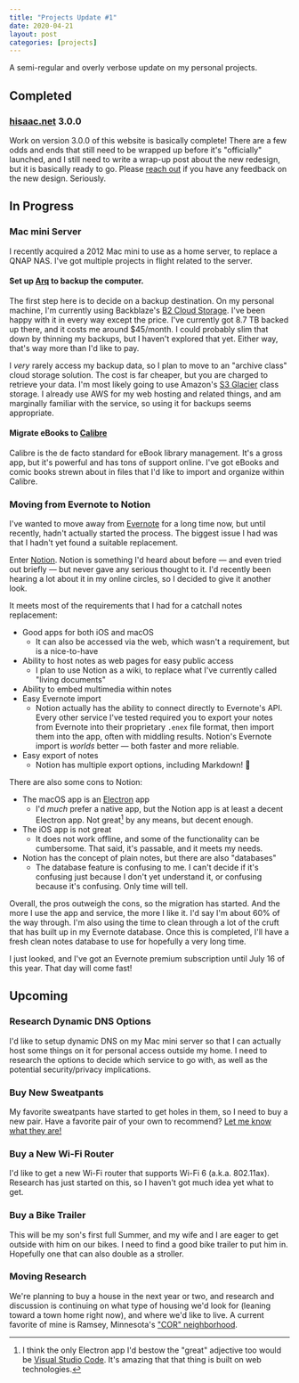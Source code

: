 ```yaml
---
title: "Projects Update #1"
date: 2020-04-21
layout: post
categories: [projects]
---
```


A semi-regular and overly verbose update on my personal projects.

## Completed

### [hisaac.net](https://hisaac.net) 3.0.0

Work on version 3.0.0 of this website is basically complete! There are a few odds and ends that still need to be wrapped up before it's "officially" launched, and I still need to write a wrap-up post about the new redesign, but it is basically ready to go. Please [reach out](mailto:new-site-feedback@hisaac.net) if you have any feedback on the new design. Seriously.

## In Progress

### Mac mini Server

I recently acquired a 2012 Mac mini to use as a home server, to replace a QNAP NAS. I've got multiple projects in flight related to the server.

#### Set up [Arq](https://www.arqbackup.com) to backup the computer.

The first step here is to decide on a backup destination. On my personal machine, I'm currently using Backblaze's [B2 Cloud Storage](https://www.backblaze.com/b2/cloud-storage.html). I've been happy with it in every way except the price. I've currently got 8.7 TB backed up there, and it costs me around $45/month. I could probably slim that down by thinning my backups, but I haven't explored that yet. Either way, that's way more than I'd like to pay.

I _very_ rarely access my backup data, so I plan to move to an "archive class" cloud storage solution. The cost is far cheaper, but you are charged to retrieve your data. I'm most likely going to use Amazon's [S3 Glacier](https://aws.amazon.com/glacier/) class storage. I already use AWS for my web hosting and related things, and am marginally familiar with the service, so using it for backups seems appropriate.

#### Migrate eBooks to [Calibre](https://calibre-ebook.com)

Calibre is the de facto standard for eBook library management. It's a gross app, but it's powerful and has tons of support online. I've got eBooks and comic books strewn about in files that I'd like to import and organize within Calibre.

### Moving from Evernote to Notion

I've wanted to move away from [Evernote](https://evernote.com) for a long time now, but until recently, hadn't actually started the process. The biggest issue I had was that I hadn't yet found a suitable replacement.

Enter [Notion](https://notion.so). Notion is something I'd heard about before — and even tried out briefly — but never gave any serious thought to it. I'd recently been hearing a lot about it in my online circles, so I decided to give it another look.

It meets most of the requirements that I had for a catchall notes replacement:

- Good apps for both iOS and macOS
	- It can also be accessed via the web, which wasn't a requirement, but is a nice-to-have
- Ability to host notes as web pages for easy public access
	- I plan to use Notion as a wiki, to replace what I've currently called "living documents"
- Ability to embed multimedia within notes
- Easy Evernote import
	- Notion actually has the ability to connect directly to Evernote's API. Every other service I've tested required you to export your notes from Evernote into their proprietary `.enex` file format, then import them into the app, often with middling results. Notion's Evernote import is _worlds_ better — both faster and more reliable.
- Easy export of notes
	- Notion has multiple export options, including Markdown! 🎉

There are also some cons to Notion:

- The macOS app is an [Electron](https://www.electronjs.org) app
	- I'd _much_ prefer a native app, but the Notion app is at least a decent Electron app. Not great[^1] by any means, but decent enough.
- The iOS app is not great
	- It does not work offline, and some of the functionality can be cumbersome. That said, it's passable, and it meets my needs.
- Notion has the concept of plain notes, but there are also "databases"
	- The database feature is confusing to me. I can't decide if it's confusing just because I don't yet understand it, or confusing because it's confusing. Only time will tell.

Overall, the pros outweigh the cons, so the migration has started. And the more I use the app and service, the more I like it. I'd say I'm about 60% of the way through. I'm also using the time to clean through a lot of the cruft that has built up in my Evernote database. Once this is completed, I'll have a fresh clean notes database to use for hopefully a very long time.

I just looked, and I've got an Evernote premium subscription until July 16 of this year. That day will come fast!

## Upcoming

### Research Dynamic DNS Options

I'd like to setup dynamic DNS on my Mac mini server so that I can actually host some things on it for personal access outside my home. I need to research the options to decide which service to go with, as well as the potential security/privacy implications.

### Buy New Sweatpants

My favorite sweatpants have started to get holes in them, so I need to buy a new pair. Have a favorite pair of your own to recommend? [Let me know what they are!](mailto:sweatpants@hisaac.net)

### Buy a New Wi-Fi Router

I'd like to get a new Wi-Fi router that supports Wi-Fi 6 (a.k.a. 802.11ax). Research has just started on this, so I haven't got much idea yet what to get.

### Buy a Bike Trailer

This will be my son's first full Summer, and my wife and I are eager to get outside with him on our bikes. I need to find a good bike trailer to put him in. Hopefully one that can also double as a stroller.

### Moving Research

We're planning to buy a house in the next year or two, and research and discussion is continuing on what type of housing we'd look for (leaning toward a town home right now), and where we'd like to live. A current favorite of mine is Ramsey, Minnesota's ["COR" neighborhood](https://www.ci.ramsey.mn.us/531/The-COR).

[^1]: I think the only Electron app I'd bestow the "great" adjective too would be [Visual Studio Code](https://code.visualstudio.com). It's amazing that that thing is built on web technologies.
